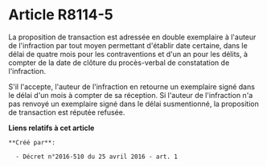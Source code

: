 # Article R8114-5

La proposition de transaction est adressée en double exemplaire à l'auteur de l'infraction par tout moyen permettant
d'établir date certaine, dans le délai de quatre mois pour les contraventions et d'un an pour les délits, à compter de la
date de clôture du procès-verbal de constatation de l'infraction. 

S'il l'accepte, l'auteur de l'infraction en retourne un exemplaire signé dans le délai d'un mois à compter de sa réception.
Si l'auteur de l'infraction n'a pas renvoyé un exemplaire signé dans le délai susmentionné, la proposition de transaction est
réputée refusée.

**Liens relatifs à cet article**

	**Créé par**:

	  - Décret n°2016-510 du 25 avril 2016 - art. 1
